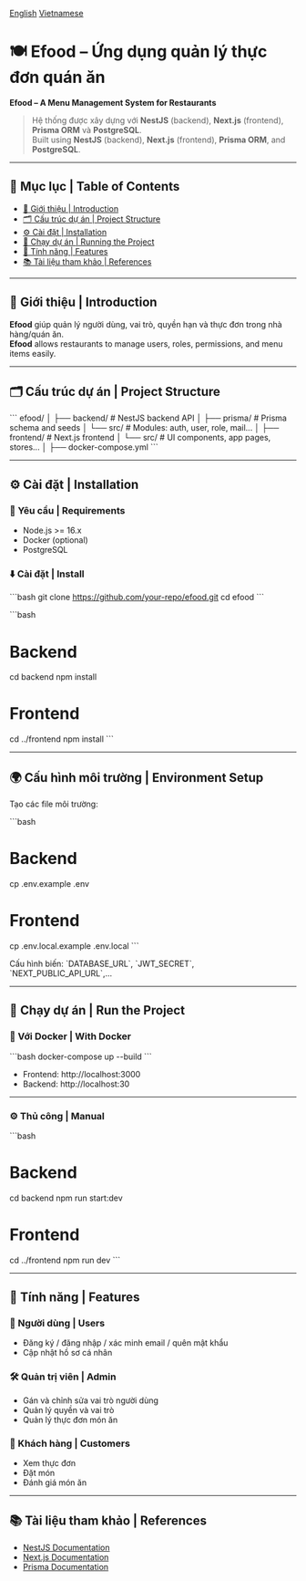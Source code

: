 [English](https://github.com/quypq147/efood-menu/blob/main/README.md)     [Vietnamese](https://github.com/quypq147/efood-menu/blob/main/README_vi.md)
# 🍽️ Efood – Ứng dụng quản lý thực đơn quán ăn  
**Efood – A Menu Management System for Restaurants**

> Hệ thống được xây dựng với **NestJS** (backend), **Next.js** (frontend), **Prisma ORM** và **PostgreSQL**.  
> Built using **NestJS** (backend), **Next.js** (frontend), **Prisma ORM**, and **PostgreSQL**.

---

## 📂 Mục lục | Table of Contents

- [🧾 Giới thiệu | Introduction](#-giới-thiệu--introduction)
- [🗂️ Cấu trúc dự án | Project Structure](#-cấu-trúc-dự-án--project-structure)
- [⚙️ Cài đặt | Installation](#️-cài-đặt--installation)
- [🚀 Chạy dự án | Running the Project](#-chạy-dự-án--running-the-project)
- [🧩 Tính năng | Features](#-tính-năng--features)
- [📚 Tài liệu tham khảo | References](#-tài-liệu-tham-khảo--references)

---

## 🧾 Giới thiệu | Introduction

**Efood** giúp quản lý người dùng, vai trò, quyền hạn và thực đơn trong nhà hàng/quán ăn.  
**Efood** allows restaurants to manage users, roles, permissions, and menu items easily.

---

## 🗂️ Cấu trúc dự án | Project Structure

\`\`\`
efood/
│
├── backend/          # NestJS backend API
│   ├── prisma/       # Prisma schema and seeds
│   └── src/          # Modules: auth, user, role, mail...
│
├── frontend/         # Next.js frontend
│   └── src/          # UI components, app pages, stores...
│
├── docker-compose.yml
\`\`\`

---

## ⚙️ Cài đặt | Installation

### 🔧 Yêu cầu | Requirements

- Node.js >= 16.x  
- Docker (optional)  
- PostgreSQL

### ⬇️ Cài đặt | Install

\`\`\`bash
git clone https://github.com/your-repo/efood.git
cd efood
\`\`\`

\`\`\`bash
# Backend
cd backend
npm install

# Frontend
cd ../frontend
npm install
\`\`\`

---

## 🌍 Cấu hình môi trường | Environment Setup

Tạo các file môi trường:

\`\`\`bash
# Backend
cp .env.example .env

# Frontend
cp .env.local.example .env.local
\`\`\`

Cấu hình biến: \`DATABASE_URL\`, \`JWT_SECRET\`, \`NEXT_PUBLIC_API_URL\`,...

---

## 🚀 Chạy dự án | Run the Project

### 🐳 Với Docker | With Docker

\`\`\`bash
docker-compose up --build
\`\`\`

- Frontend: http://localhost:3000  
- Backend: http://localhost:30

---

### ⚙️ Thủ công | Manual

\`\`\`bash
# Backend
cd backend
npm run start:dev

# Frontend
cd ../frontend
npm run dev
\`\`\`

---

## 🧩 Tính năng | Features

### 👥 Người dùng | Users

- Đăng ký / đăng nhập / xác minh email / quên mật khẩu  
- Cập nhật hồ sơ cá nhân

### 🛠️ Quản trị viên | Admin

- Gán và chỉnh sửa vai trò người dùng  
- Quản lý quyền và vai trò  
- Quản lý thực đơn món ăn

### 🍴 Khách hàng | Customers

- Xem thực đơn  
- Đặt món  
- Đánh giá món ăn

---

## 📚 Tài liệu tham khảo | References

- [NestJS Documentation](https://docs.nestjs.com)
- [Next.js Documentation](https://nextjs.org/docs)
- [Prisma Documentation](https://www.prisma.io/docs)
